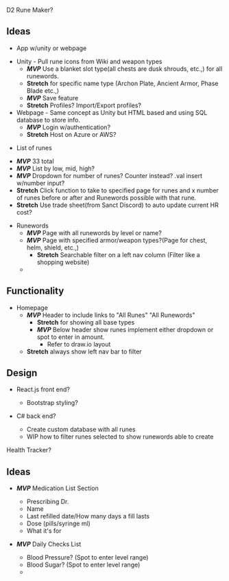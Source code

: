 D2 Rune Maker?

## Ideas
 * App w/unity or webpage 
  - Unity - Pull rune icons from Wiki and weapon types
    * _**MVP**_ Use a blanket slot type(all chests are dusk shrouds, etc.,) for all runewords. 
    * __Stretch__ for specific name type (Archon Plate, Ancient Armor, Phase Blade etc.,)
    * _**MVP**_ Save feature
     - __Stretch__ Profiles? Import/Export profiles?
  - Webpage - Same concept as Unity but HTML based and using SQL database to store info.
    * _**MVP**_ Login w/authentication?
    * __Stretch__ Host on Azure or AWS?

* List of runes
 - _**MVP**_ 33 total
 - _**MVP**_ List by low, mid, high?
 - _**MVP**_ Dropdown for number of runes? Counter instead? .val insert w/number input?
 - __Stretch__ Click function to take to specified page for runes and x number of runes before or after and Runewords possible with that rune.
 - __Stretch__ Use trade sheet(from Sanct Discord) to auto update current HR cost?

* Runewords
  - _**MVP**_ Page with all runewords by level or name?
  - _**MVP**_ Page with specified armor/weapon types?(Page for chest, helm, shield, etc.,) 
    * __Stretch__ Searchable filter on a left nav column (Filter like a shopping website)
  - 

## Functionality

  * Homepage
    - _**MVP**_ Header to include links to "All Runes" "All Runewords"
      - __Stretch__ for showing all base types
      - _**MVP**_ Below header show runes implement either dropdown or spot to enter in amount.
        - Refer to draw.io layout
    - __Stretch__ always show left nav bar to filter  
    
  

## Design

* React.js front end?
  - Bootstrap styling?

* C# back end?
  - Create custom database with all runes
  - WIP how to filter runes selected to show runewords able to create




Health Tracker?

## Ideas
  * _**MVP**_ Medication List Section
    * Prescribing Dr.
    * Name
    * Last refilled date/How many days a fill lasts
    * Dose (pills/syringe ml)
    * What it's for

  * _**MVP**_ Daily Checks List
    * Blood Pressure? (Spot to enter level range)
    * Blood Sugar? (Spot to enter level range)
    * 
